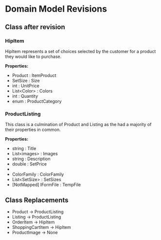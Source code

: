 # Domain Model Revisions

## Class after revision

### HipItem

HipItem represents a set of choices selected by the customer for a product they would like to purchase.

**Properties:**

- Product : ItemProduct
- SetSize : Size
- int : UnitPrice
- List\<Color> : Colors
- int : Quantity
- enum : ProductCategory

### ProductListing

This class is a culmination of Product and Listing as the had a majority of their properties in common.

**Properties:**

- string : Title
- List\<images> : Images
- string : Description
- double : SetPrice
- 
- ColorFamily : ColorFamily
- List\<SetSize> : SetSizes
- [NotMapped] IFormFile : TempFile

## Class Replacements

- Product -> ProductListing
- Listing -> ProductListing
- OrderItem -> HipItem
- ShoppingCartItem -> HipItem
- ProductImage -> None
